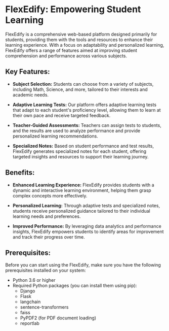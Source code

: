 # FlexEdify: Empowering Student Learning

FlexEdify is a comprehensive web-based platform designed primarily for students, providing them with the tools and resources to enhance their learning experience. With a focus on adaptability and personalized learning, FlexEdify offers a range of features aimed at improving student comprehension and performance across various subjects.

## Key Features:

- **Subject Selection:** Students can choose from a variety of subjects, including Math, Science, and more, tailored to their interests and academic needs.

- **Adaptive Learning Tests:** Our platform offers adaptive learning tests that adapt to each student's proficiency level, allowing them to learn at their own pace and receive targeted feedback.

- **Teacher-Guided Assessments:** Teachers can assign tests to students, and the results are used to analyze performance and provide personalized learning recommendations.

- **Specialized Notes:** Based on student performance and test results, FlexEdify generates specialized notes for each student, offering targeted insights and resources to support their learning journey.

## Benefits:

- **Enhanced Learning Experience:** FlexEdify provides students with a dynamic and interactive learning environment, helping them grasp complex concepts more effectively.

- **Personalized Learning:** Through adaptive tests and specialized notes, students receive personalized guidance tailored to their individual learning needs and preferences.

- **Improved Performance:** By leveraging data analytics and performance insights, FlexEdify empowers students to identify areas for improvement and track their progress over time.

## Prerequisites:

Before you can start using the FlexEdify, make sure you have the following prerequisites installed on your system:

* Python 3.6 or higher
* Required Python packages (you can install them using pip):
  - Django
  - Flask
  - langchain
  - sentence-transformers
  - faiss
  - PyPDF2 (for PDF document loading)
  - reportlab
